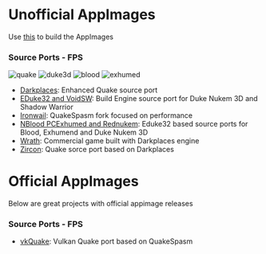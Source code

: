 # Unofficial AppImages
Use [this](https://github.com/AppImage/appimagetool) to build the AppImages

### Source Ports - FPS
![quake](./Shared/icons/quake-32x32.png)
![duke3d](./Shared/icons/duke3d-32x32.png)
![blood](./Shared/icons/blood-32x32.png)
![exhumed](./Shared/icons/exhumed-32x32.png)

- [Darkplaces](https://github.com/DarkPlacesEngine/darkplaces): Enhanced Quake source port
- [EDuke32 and VoidSW](https://voidpoint.io/terminx/eduke32): Build Engine source port for Duke Nukem 3D and Shadow Warrior
- [Ironwail](https://github.com/andrei-drexler/ironwail): QuakeSpasm fork focused on performance
- [NBlood PCExhumed and Rednukem](https://github.com/nukeykt/NBlood): Eduke32 based source ports for Blood, Exhumend and Duke Nukem 3D
- [Wrath](https://www.gog.com/en/game/wrath_aeon_of_ruin): Commercial game built with Darkplaces engine 
- [Zircon](https://www.moddb.com/mods/zircon-engine): Quake sorce port based on Darkplaces

# Official AppImages
Below are great projects with official appimage releases
### Source Ports - FPS
- [vkQuake](https://github.com/Novum/vkQuake): Vulkan Quake port based on QuakeSpasm
